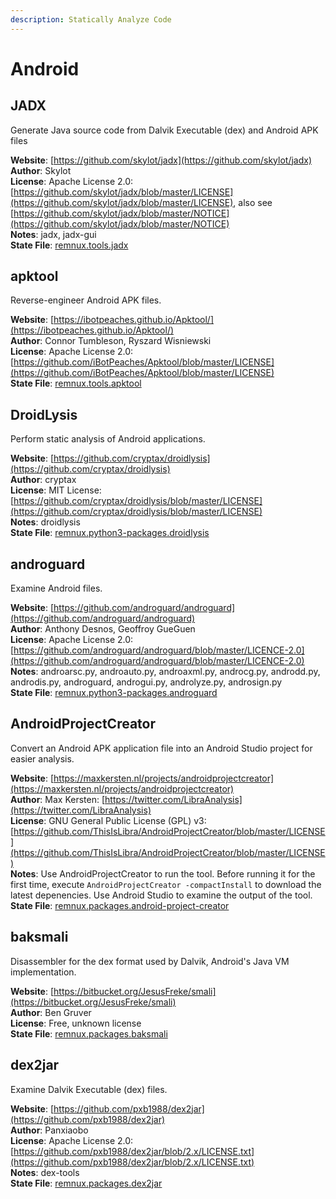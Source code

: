 ```yaml
---
description: Statically Analyze Code
---
```


# Android

## JADX

Generate Java source code from Dalvik Executable \(dex\) and Android APK files

**Website**: [https://github.com/skylot/jadx](https://github.com/skylot/jadx)  
**Author**: Skylot  
**License**: Apache License 2.0: [https://github.com/skylot/jadx/blob/master/LICENSE](https://github.com/skylot/jadx/blob/master/LICENSE), also see [https://github.com/skylot/jadx/blob/master/NOTICE](https://github.com/skylot/jadx/blob/master/NOTICE)  
**Notes**: jadx, jadx-gui  
**State File**: [remnux.tools.jadx](https://github.com/REMnux/salt-states/blob/master/remnux/tools/jadx.sls)

## apktool

Reverse-engineer Android APK files.

**Website**: [https://ibotpeaches.github.io/Apktool/](https://ibotpeaches.github.io/Apktool/)  
**Author**: Connor Tumbleson, Ryszard Wisniewski  
**License**: Apache License 2.0: [https://github.com/iBotPeaches/Apktool/blob/master/LICENSE](https://github.com/iBotPeaches/Apktool/blob/master/LICENSE)  
**State File**: [remnux.tools.apktool](https://github.com/REMnux/salt-states/blob/master/remnux/tools/apktool.sls)

## DroidLysis

Perform static analysis of Android applications.

**Website**: [https://github.com/cryptax/droidlysis](https://github.com/cryptax/droidlysis)  
**Author**: cryptax  
**License**: MIT License: [https://github.com/cryptax/droidlysis/blob/master/LICENSE](https://github.com/cryptax/droidlysis/blob/master/LICENSE)  
**Notes**: droidlysis  
**State File**: [remnux.python3-packages.droidlysis](https://github.com/REMnux/salt-states/blob/master/remnux/python3-packages/droidlysis.sls)

## androguard

Examine Android files.

**Website**: [https://github.com/androguard/androguard](https://github.com/androguard/androguard)  
**Author**: Anthony Desnos, Geoffroy GueGuen  
**License**: Apache License 2.0: [https://github.com/androguard/androguard/blob/master/LICENCE-2.0](https://github.com/androguard/androguard/blob/master/LICENCE-2.0)  
**Notes**: androarsc.py, androauto.py, androaxml.py, androcg.py, androdd.py, androdis.py, androguard, androgui.py, androlyze.py, androsign.py  
**State File**: [remnux.python3-packages.androguard](https://github.com/REMnux/salt-states/blob/master/remnux/python3-packages/androguard.sls)

## AndroidProjectCreator

Convert an Android APK application file into an Android Studio project for easier analysis.

**Website**: [https://maxkersten.nl/projects/androidprojectcreator](https://maxkersten.nl/projects/androidprojectcreator)  
**Author**: Max Kersten: [https://twitter.com/LibraAnalysis](https://twitter.com/LibraAnalysis)  
**License**: GNU General Public License \(GPL\) v3: [https://github.com/ThisIsLibra/AndroidProjectCreator/blob/master/LICENSE](https://github.com/ThisIsLibra/AndroidProjectCreator/blob/master/LICENSE)  
**Notes**: Use AndroidProjectCreator to run the tool. Before running it for the first time, execute `AndroidProjectCreator -compactInstall` to download the latest depenencies. Use Android Studio to examine the output of the tool.  
**State File**: [remnux.packages.android-project-creator](https://github.com/REMnux/salt-states/blob/master/remnux/packages/android-project-creator.sls)

## baksmali

Disassembler for the dex format used by Dalvik, Android's Java VM implementation.

**Website**: [https://bitbucket.org/JesusFreke/smali](https://bitbucket.org/JesusFreke/smali)  
**Author**: Ben Gruver  
**License**: Free, unknown license  
**State File**: [remnux.packages.baksmali](https://github.com/REMnux/salt-states/blob/master/remnux/packages/baksmali.sls)

## dex2jar

Examine Dalvik Executable \(dex\) files.

**Website**: [https://github.com/pxb1988/dex2jar](https://github.com/pxb1988/dex2jar)  
**Author**: Panxiaobo  
**License**: Apache License 2.0: [https://github.com/pxb1988/dex2jar/blob/2.x/LICENSE.txt](https://github.com/pxb1988/dex2jar/blob/2.x/LICENSE.txt)  
**Notes**: dex-tools  
**State File**: [remnux.packages.dex2jar](https://github.com/REMnux/salt-states/blob/master/remnux/packages/dex2jar.sls)

